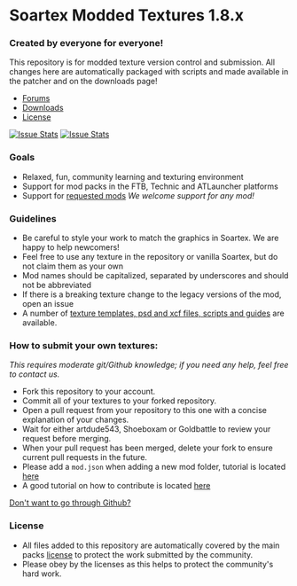 # Soartex Modded Textures 1.8.x

### Created by everyone for everyone!

This repository is for modded texture version control and submission. All changes here are automatically packaged
with scripts and made available in the patcher and on the downloads page!

- [Forums](http://soartex.net/community/)
- [Downloads](http://soartex.net/downloads/)
- [License](http://soartex.net/license/#fanver)

[![Issue Stats](http://issuestats.com/github/soartex-modded/modded-1.8.x/badge/pr?style=flat)](http://issuestats.com/github/soartex-modded/modded-1.8.x)
[![Issue Stats](http://issuestats.com/github/soartex-modded/modded-1.8.x/badge/issue?style=flat)](http://issuestats.com/github/soartex-modded/modded-1.8.x)

### Goals
* Relaxed, fun, community learning and texturing environment
* Support for mod packs in the FTB, Technic and ATLauncher platforms
* Support for [requested mods](http://soartex.net/community/threads/mod-requests.859/)
_We welcome support for any mod!_

### Guidelines
* Be careful to style your work to match the graphics in Soartex. We are happy to help newcomers!
* Feel free to use any texture in the repository or vanilla Soartex, but do not claim them as your own
* Mod names should be capitalized, separated by underscores and should not be abbreviated
* If there is a breaking texture change to the legacy versions of the mod, open an issue
* A number of [texture templates, psd and xcf files, scripts and guides](https://github.com/Soartex-Modded/Templates) are available.

### How to submit your own textures:

_This requires moderate git/Github knowledge; if you need any help, feel free to contact us._

* Fork this repository to your account.
* Commit all of your textures to your forked repository.
* Open a pull request from your repository to this one with a concise explanation of your changes.
* Wait for either artdude543, Shoeboxam or Goldbattle to review your request before merging.
* When your pull request has been merged, delete your fork to ensure current pull requests in the future.
* Please add a `mod.json` when adding a new mod folder, tutorial is located [here](http://wiki.soartex.net/modded/01-01-2015/making-a-mod-json/)
* A good tutorial on how to contribute is located [here](http://wiki.soartex.net/modded/01-02-2015/contributing-to-the-modded-repos/)

[Don't want to go through Github?](http://soartex.net/community/threads/mod-contributions-texture-submissions.888/)

### License
* All files added to this repository are automatically covered by the main packs [license](http://soartex.net/license/#fanver) to protect the work submitted by the community.
* Please obey by the licenses as this helps to protect the community's hard work.
